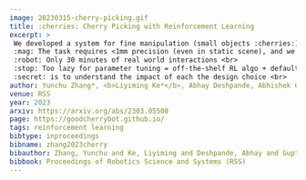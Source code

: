 ```yaml
---
image: 20230315-cherry-picking.gif
title: :cherries: Cherry Picking with Reinforcement Learning
excerpt: >
 We developed a system for fine manipulation (small objects :cherries:) without rigid surface support (floating :ocean:, windy :leaves:, human disturbance) using chopsticks :chopsticks: (simple tool for fine manipulation).
 :mag: The task requires <1mm precision (even in static scene), and we add unmodeled dynamic disturbance <br>
 :robot: Only 30 minutes of real world interactions <br>
 :stop: Too lazy for parameter tuning = off-the-shelf RL algo + default params <br>
 :secret: is to understand the impact of each the design choice <br>
author: Yunchu Zhang*, <b>Liyiming Ke*</b>, Abhay Deshpande, Abhishek Gupta, Siddhartha Srinivasa
venue: RSS
year: 2023
arxiv: https://arxiv.org/abs/2303.05508
page: https://goodcherrybot.github.io/
tags: reinforcement learning
bibtype: inproceedings
bibname: zhang2023cherry
bibauthor: Zhang, Yunchu and Ke, Liyiming and Deshpande, Abhay and Gupta, Abhishek and Srinivasa, Siddhartha
bibbook: Proceedings of Robotics Science and Systems (RSS)
---
```

